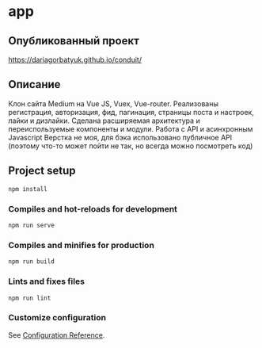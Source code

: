 # app

## Опубликованный проект
https://dariagorbatyuk.github.io/conduit/ 

## Описание
Клон сайта Medium на Vue JS, Vuex, Vue-router. Реализованы регистрация, авторизация, фид, пагинация, страницы поста и настроек, лайки и дизлайки.
Сделана расширяемая архитектура и переиспользуемые компоненты и модули. Работа с API и асинхронным Javascript
Верстка не моя, для бэка использовано публичное API (поэтому что-то может пойти не так, но всегда можно посмотреть код)

## Project setup
```
npm install
```

### Compiles and hot-reloads for development
```
npm run serve
```

### Compiles and minifies for production
```
npm run build
```

### Lints and fixes files
```
npm run lint
```

### Customize configuration
See [Configuration Reference](https://cli.vuejs.org/config/).
